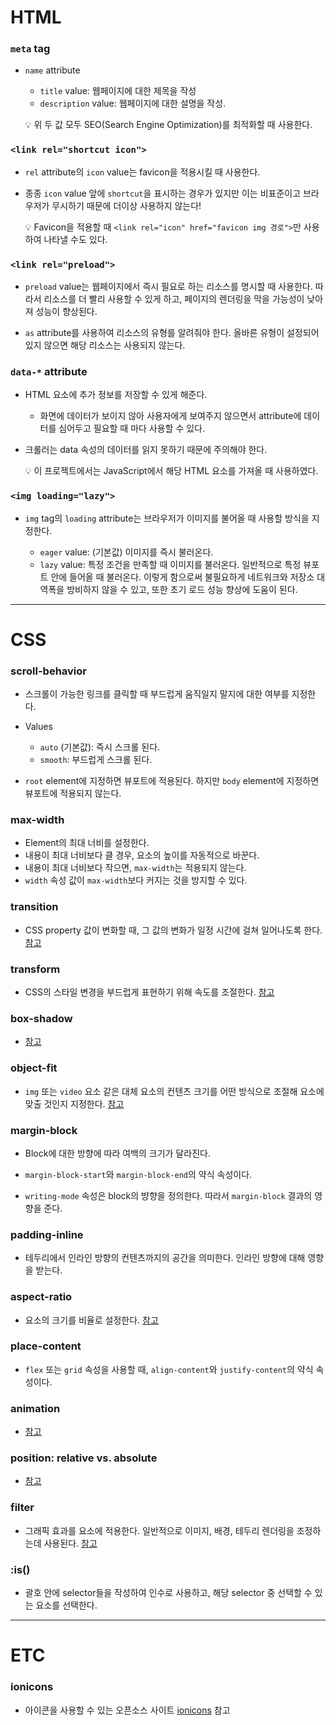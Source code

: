 # HTML

### `meta` tag

- `name` attribute

  - `title` value: 웹페이지에 대한 제목을 작성
  - `description` value: 웹페이지에 대한 설명을 작성.

  💡 위 두 값 모두 SEO(Search Engine Optimization)를 최적화할 때 사용한다.

### `<link rel="shortcut icon">`

- `rel` attribute의 `icon` value는 favicon을 적용시킬 때 사용한다.
- 종종 `icon` value 앞에 `shortcut`을 표시하는 경우가 있지만 이는 비표준이고 브라우저가 무시하기 때문에 더이상 사용하지 않는다!

  💡 Favicon을 적용할 때 `<link rel="icon" href="favicon img 경로">`만 사용하여 나타낼 수도 있다.

### `<link rel="preload">`

- `preload` value는 웹페이지에서 즉시 필요로 하는 리소스를 명시할 때 사용한다. 따라서 리소스를 더 빨리 사용할 수 있게 하고, 페이지의 렌더링을 막을 가능성이 낮아져 성능이 향상된다.

- `as` attribute를 사용하여 리소스의 유형를 알려줘야 한다. 올바른 유형이 설정되어 있지 않으면 해당 리소스는 사용되지 않는다.

### `data-*` attribute

- HTML 요소에 추가 정보를 저장할 수 있게 해준다.

  - 화면에 데이터가 보이지 않아 사용자에게 보여주지 않으면서 attribute에 데이터를 심어두고 필요할 때 마다 사용할 수 있다.

- 크롤러는 data 속성의 데이터를 읽지 못하기 때문에 주의해야 한다.

  💡 이 프로젝트에서는 JavaScript에서 해당 HTML 요소를 가져올 때 사용하였다.

### `<img loading="lazy">`

- `img` tag의 `loading` attribute는 브라우저가 이미지를 불어올 때 사용할 방식을 지정한다.

  - `eager` value: (기본값) 이미지를 즉시 불러온다.
  - `lazy` value: 특정 조건을 만족할 때 이미지를 불러온다. 일반적으로 특정 뷰포트 안에 들어올 때 불러온다. 이렇게 함으로써 불필요하게 네트워크와 저장소 대역폭을 방비하지 않을 수 있고, 또한 초기 로드 성능 향상에 도움이 된다.

<hr>

# CSS

### scroll-behavior

- 스크롤이 가능한 링크를 클릭할 때 부드럽게 움직일지 말지에 대한 여부를 지정한다.

- Values

  - `auto` (기본값): 즉시 스크롤 된다.
  - `smooth`: 부드럽게 스크롤 된다.

- `root` element에 지정하면 뷰포트에 적용된다. 하지만 `body` element에 지정하면 뷰포트에 적용되지 않는다.

### max-width

- Element의 최대 너비를 설정한다.
- 내용이 최대 너비보다 클 경우, 요소의 높이를 자동적으로 바꾼다.
- 내용이 최대 너비보다 작으면, `max-width`는 적용되지 않는다.
- `width` 속성 값이 `max-width`보다 커지는 것을 방지할 수 있다.

### transition

- CSS property 값이 변화할 때, 그 값의 변화가 일정 시간에 걸쳐 일어나도록 한다.
  [참고](https://poiemaweb.com/css3-transition)

### transform

- CSS의 스타일 변경을 부드럽게 표현하기 위해 속도를 조절한다.
  [참고](https://poiemaweb.com/css3-transform)

### box-shadow

- [참고](https://poiemaweb.com/css3-shadow)

### object-fit

- `img` 또는 `video` 요소 같은 대체 요소의 컨텐츠 크기를 어떤 방식으로 조절해 요소에 맞출 것인지 지정한다.
  [참고](https://developer.mozilla.org/ko/docs/Web/CSS/object-fit)

### margin-block

- Block에 대한 방향에 따라 여백의 크기가 달라진다.

- `margin-block-start`와 `margin-block-end`의 약식 속성이다.

- `writing-mode` 속성은 block의 뱡향을 정의한다. 따라서 `margin-block` 결과의 영향을 준다.

### padding-inline

- 테두리에서 인라인 방향의 컨텐츠까지의 공간을 의미한다. 인라인 방향에 대해 영향을 받는다.

### aspect-ratio

- 요소의 크기를 비율로 설정한다.
  [참고](https://mong-blog.tistory.com/entry/css-Aspect-Ratio-요소를-비율대로-조정하기)

### place-content

- `flex` 또는 `grid` 속성을 사용할 때, `align-content`와 `justify-content`의 약식 속성이다.

### animation

- [참고](https://poiemaweb.com/css3-animation)

### position: relative vs. absolute

- [참고](https://creamilk88.tistory.com/197)

### filter

- 그래픽 효과를 요소에 적용한다. 일반적으로 이미지, 배경, 테두리 렌더링을 조정하는데 사용된다.
  [참고](https://developer.mozilla.org/ko/docs/Web/CSS/filter)

### :is()

- 괄호 안에 selector들을 작성하여 인수로 사용하고, 해당 selector 중 선택할 수 있는 요소를 선택한다.

<hr>

# ETC

### ionicons

- 아이콘을 사용할 수 있는 오픈소스 사이트
  [ionicons](https://ionic.io/ionicons) 참고
